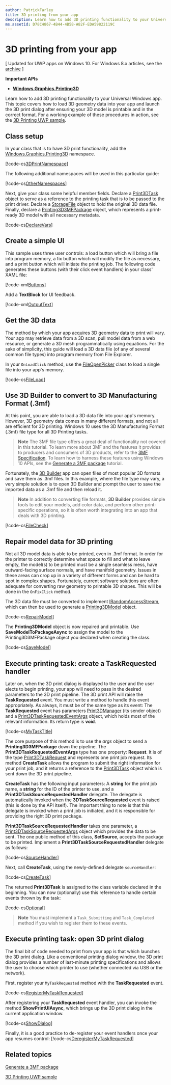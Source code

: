 ```yaml
---
author: PatrickFarley
title: 3D printing from your app
description: Learn how to add 3D printing functionality to your Universal Windows app. This topic covers how to launch the 3D print dialog after ensuring your 3D model is printable and in the correct format.
ms.assetid: D78C4867-4B44-4B58-A82F-EDA59822119C
---
```


# 3D printing from your app


\[ Updated for UWP apps on Windows 10. For Windows 8.x articles, see the [archive](http://go.microsoft.com/fwlink/p/?linkid=619132) \]


**Important APIs**

-   [**Windows.Graphics.Printing3D**](https://msdn.microsoft.com/library/windows/apps/dn998169)

Learn how to add 3D printing functionality to your Universal Windows app. This topic covers how to load 3D geometry data into your app and launch the 3D print dialog after ensuring your 3D model is printable and in the correct format. For a working example of these procedures in action, see the [3D Printing UWP sample](https://github.com/Microsoft/Windows-universal-samples/tree/master/Samples/3DPrinting).

## Class setup


In your class that is to have 3D print functionality, add the [Windows.Graphics.Printing3D](https://msdn.microsoft.com/library/windows/apps/dn998169) namespace.

[!code-cs[3DPrintNamespace](./code/3dprinthowto/cs/MainPage.xaml.cs#Snippet3DPrintNamespace)]

The following additional namespaces will be used in this particular guide:

[!code-cs[OtherNamespaces](./code/3dprinthowto/cs/MainPage.xaml.cs#SnippetOtherNamespaces)]

Next, give your class some helpful member fields. Declare a [Print3DTask](https://msdn.microsoft.com/library/windows/apps/dn998044) object to serve as a reference to the printing task that is to be passed to the print driver. Declare a [StorageFile](https://msdn.microsoft.com/library/windows/apps/br227171) object to hold the original 3D data file. Finally, declare a [Printing3D3MFPackage](https://msdn.microsoft.com/library/windows/apps/dn998063) object, which represents a print-ready 3D model with all necessary metadata.

[!code-cs[DeclareVars](./code/3dprinthowto/cs/MainPage.xaml.cs#SnippetDeclareVars)]

## Create a simple UI


This sample uses three user controls: a load button which will bring a file into program memory, a fix button which will modify the file as necessary, and a print button which will initiate the printing job. The following code generates these buttons (with their click event handlers) in your class' XAML file:

[!code-xml[Buttons](./code/3dprinthowto/cs/MainPage.xaml#SnippetButtons)]

Add a **TextBlock** for UI feedback.

[!code-xml[OutputText](./code/3dprinthowto/cs/MainPage.xaml#SnippetOutputText)]

## Get the 3D data


The method by which your app acquires 3D geometry data to print will vary. Your app may retrieve data from a 3D scan, pull model data from a web resource, or generate a 3D mesh programmatically using equations. For the sake of simplicity, this guide will load a 3D data file (of any of several common file types) into program memory from File Explorer.

In your `OnLoadClick` method, use the [FileOpenPicker](https://msdn.microsoft.com/library/windows/apps/br207847) class to load a single file into your app's memory.

[!code-cs[FileLoad](./code/3dprinthowto/cs/MainPage.xaml.cs#SnippetFileLoad)]

## Use 3D Builder to convert to 3D Manufacturing Format (.3mf)

At this point, you are able to load a 3D data file into your app's memory. However, 3D geometry data comes in many different formats, and not all are efficient for 3D printing. Windows 10 uses the 3D Manufacturing Format (.3mf) file type for all 3D Printing tasks.

> **Note**  The 3MF file type offers a great deal of functionality not covered in this tutorial. To learn more about 3MF and the features it provides to producers and consumers of 3D products, refer to the [3MF Specification](http://3mf.io/what-is-3mf/3mf-specification/). To learn how to harness these features using Windows 10 APIs, see the [Generate a 3MF package](https://msdn.microsoft.com/windows/uwp/devices-sensors/generate-3mf) tutorial.

Fortunately, the [3D Builder](https://www.microsoft.com/store/apps/3d-builder/9wzdncrfj3t6) app can open files of most popular 3D formats and save them as .3mf files. In this example, where the file type may vary, a very simple solution is to open 3D Builder and prompt the user to save the imported data as a .3mf file and then reload it.

> **Note**  In addition to converting file formats, **3D Builder** provides simple tools to edit your models, add color data, and perform other print-specific operations, so it is often worth integrating into an app that deals with 3D printing.

[!code-cs[FileCheck](./code/3dprinthowto/cs/MainPage.xaml.cs#SnippetFileCheck)]

## Repair model data for 3D printing

Not all 3D model data is able to be printed, even in .3mf format. In order for the printer to correctly determine what space to fill and what to leave empty, the model(s) to be printed must be a single seamless mess, have outward-facing surface normals, and have manifold geometry. Issues in these areas can crop up in a variety of different forms and can be hard to spot in complex shapes. Fortunately, current software solutions are often adequate for converting raw geometry to printable 3D shapes. This will be done in the `OnFixClick` method.

The 3D data file must be converted to implement [IRandomAccessStream](https://msdn.microsoft.com/library/windows/apps/br241731), which can then be used to generate a [Printing3DModel](https://msdn.microsoft.com/library/windows/apps/mt203679) object.

[!code-cs[RepairModel](./code/3dprinthowto/cs/MainPage.xaml.cs#SnippetRepairModel)]

The **Printing3DModel** object is now repaired and printable. Use **SaveModelToPackageAsync** to assign the model to the Printing3D3MFPackage object you declared when creating the class.

[!code-cs[SaveModel](./code/3dprinthowto/cs/MainPage.xaml.cs#SnippetSaveModel)]

## Execute printing task: create a TaskRequested handler


Later on, when the 3D print dialog is displayed to the user and the user elects to begin printing, your app will need to pass in the desired parameters to the 3D print pipeline. The 3D print API will raise the **TaskRequested** event. You must write a method to handle this event appropriately. As always, it must be of the same type as its event: The **TaskRequested** event has parameters [Print3DManager](https://msdn.microsoft.com/library/windows/apps/dn998029) (its sender object) and a [Print3DTaskRequestedEventArgs](https://msdn.microsoft.com/library/windows/apps/dn998051) object, which holds most of the relevant information. Its return type is **void**.

[!code-cs[MyTaskTitle](./code/3dprinthowto/cs/MainPage.xaml.cs#SnippetMyTaskTitle)]

The core purpose of this method is to use the *args* object to send a **Printing3D3MFPackage** down the pipeline. The **Print3DTaskRequestedEventArgs** type has one property: **Request**. It is of the type [Print3DTaskRequest](https://msdn.microsoft.com/library/windows/apps/dn998050) and represents one print job request. Its method **CreateTask** allows the program to submit the right information for your print job, and it returns a reference to the [Print3DTask](https://msdn.microsoft.com/library/windows/apps/dn998044) object which is sent down the 3D print pipeline.

**CreateTask** has the following input parameters: A **string** for the print job name, a **string** for the ID of the printer to use, and a **Print3DTaskSourceRequestedHandler** delegate. The delegate is automatically invoked when the **3DTaskSourceRequested** event is raised (this is done by the API itself). The important thing to note is that this delegate is invoked when a print job is initiated, and it is responsible for providing the right 3D print package.

**Print3DTaskSourceRequestedHandler** takes one parameter, a [Print3DTaskSourceRequestedArgs](https://msdn.microsoft.com/library/windows/apps/dn998056) object which provides the data to be sent. The one public method of this class, **SetSource**, accepts the package to be printed. Implement a **Print3DTaskSourceRequestedHandler** delegate as follows:

[!code-cs[SourceHandler](./code/3dprinthowto/cs/MainPage.xaml.cs#SnippetSourceHandler)]

Next, call **CreateTask**, using the newly-defined delegate `sourceHandler`:

[!code-cs[CreateTask](./code/3dprinthowto/cs/MainPage.xaml.cs#SnippetCreateTask)]

The returned **Print3DTask** is assigned to the class variable declared in the beginning. You can now (optionally) use this reference to handle certain events thrown by the task:

[!code-cs[Optional](./code/3dprinthowto/cs/MainPage.xaml.cs#SnippetOptional)]

> **Note**  You must implement a `Task_Submitting` and `Task_Completed` method if you wish to register them to these events.

## Execute printing task: open 3D print dialog


The final bit of code needed to print from your app is that which launches the 3D print dialog. Like a conventional printing dialog window, the 3D print dialog provides a number of last-minute printing specifications and allows the user to choose which printer to use (whether connected via USB or the network).

First, register your `MyTaskRequested` method with the **TaskRequested** event.

[!code-cs[RegisterMyTaskRequested](./code/3dprinthowto/cs/MainPage.xaml.cs#SnippetRegisterMyTaskRequested)]

After registering your **TaskRequested** event handler, you can invoke the method **ShowPrintUIAsync**, which brings up the 3D print dialog in the current application window.

[!code-cs[ShowDialog](./code/3dprinthowto/cs/MainPage.xaml.cs#SnippetShowDialog)]

Finally, it is a good practice to de-register your event handlers once your app resumes control: [!code-cs[DeregisterMyTaskRequested](./code/3dprinthowto/cs/MainPage.xaml.cs#SnippetDeregisterMyTaskRequested)]

## Related topics

[Generate a 3MF package](https://msdn.microsoft.com/windows/uwp/devices-sensors/generate-3mf)

[3D Printing UWP sample](https://github.com/Microsoft/Windows-universal-samples/tree/master/Samples/3DPrinting)
 

 






<!--HONumber=Jun16_HO3-->


